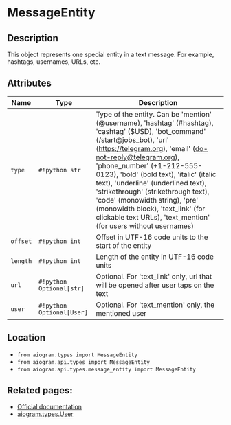 # MessageEntity

## Description

This object represents one special entity in a text message. For example, hashtags, usernames, URLs, etc.


## Attributes

| Name | Type | Description |
| - | - | - |
| `type` | `#!python str` | Type of the entity. Can be 'mention' (@username), 'hashtag' (#hashtag), 'cashtag' ($USD), 'bot_command' (/start@jobs_bot), 'url' (https://telegram.org), 'email' (do-not-reply@telegram.org), 'phone_number' (+1-212-555-0123), 'bold' (bold text), 'italic' (italic text), 'underline' (underlined text), 'strikethrough' (strikethrough text), 'code' (monowidth string), 'pre' (monowidth block), 'text_link' (for clickable text URLs), 'text_mention' (for users without usernames) |
| `offset` | `#!python int` | Offset in UTF-16 code units to the start of the entity |
| `length` | `#!python int` | Length of the entity in UTF-16 code units |
| `url` | `#!python Optional[str]` | Optional. For 'text_link' only, url that will be opened after user taps on the text |
| `user` | `#!python Optional[User]` | Optional. For 'text_mention' only, the mentioned user |



## Location

- `from aiogram.types import MessageEntity`
- `from aiogram.api.types import MessageEntity`
- `from aiogram.api.types.message_entity import MessageEntity`

## Related pages:

- [Official documentation](https://core.telegram.org/bots/api#messageentity)
- [aiogram.types.User](../types/user.md)
